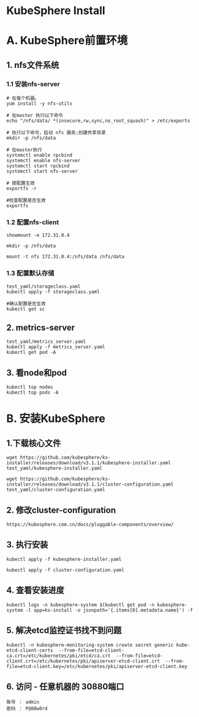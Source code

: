 # KubeSphere Install
# A. KubeSphere前置环境

## 1. nfs文件系统
### 1.1 安装nfs-server
```
# 在每个机器。
yum install -y nfs-utils

# 在master 执行以下命令 
echo "/nfs/data/ *(insecure,rw,sync,no_root_squash)" > /etc/exports

# 执行以下命令，启动 nfs 服务;创建共享目录
mkdir -p /nfs/data

# 在master执行
systemctl enable rpcbind
systemctl enable nfs-server
systemctl start rpcbind
systemctl start nfs-server

# 使配置生效
exportfs -r

#检查配置是否生效
exportfs
```

### 1.2 配置nfs-client
```
showmount -e 172.31.0.4

mkdir -p /nfs/data

mount -t nfs 172.31.0.4:/nfs/data /nfs/data
```

### 1.3 配置默认存储
```
test_yaml/storageclass.yaml
kubectl apply -f storageclass.yaml

#确认配置是否生效
kubectl get sc
```

## 2. metrics-server
```
test_yaml/metrics_server.yaml
kubectl apply -f metrics_server.yaml
kubectl get pod -A
```

## 3. 看node和pod
```
kubectl top nodes
kubectl top pods -A
```

# B. 安装KubeSphere
## 1.下载核心文件
```
wget https://github.com/kubesphere/ks-installer/releases/download/v3.1.1/kubesphere-installer.yaml
test_yaml/kubesphere-installer.yaml

wget https://github.com/kubesphere/ks-installer/releases/download/v3.1.1/cluster-configuration.yaml
test_yaml/cluster-configuration.yaml
```

## 2. 修改cluster-configuration
```
https://kubesphere.com.cn/docs/pluggable-components/overview/
```

## 3. 执行安装
```
kubectl apply -f kubesphere-installer.yaml

kubectl apply -f cluster-configuration.yaml
```

## 4. 查看安装进度
```
kubectl logs -n kubesphere-system $(kubectl get pod -n kubesphere-system -l app=ks-install -o jsonpath='{.items[0].metadata.name}') -f
```

## 5. 解决etcd监控证书找不到问题
```
kubectl -n kubesphere-monitoring-system create secret generic kube-etcd-client-certs  --from-file=etcd-client-ca.crt=/etc/kubernetes/pki/etcd/ca.crt  --from-file=etcd-client.crt=/etc/kubernetes/pki/apiserver-etcd-client.crt  --from-file=etcd-client.key=/etc/kubernetes/pki/apiserver-etcd-client.key
```

## 6. 访问 - 任意机器的 30880端口
```
账号 ： admin
密码 ： P@88w0rd
```
